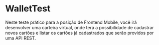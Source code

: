 # WalletTest
Neste teste prático para a posição de Frontend Mobile, você irá desenvolver uma carteira virtual, onde terá a possibilidade de cadastrar novos cartões e listar os cartões já cadastrados que serão providos por uma API REST.
